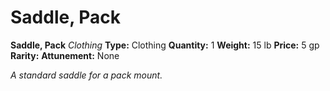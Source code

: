 # Saddle, Pack

**Saddle, Pack**
_Clothing_
**Type:** Clothing
**Quantity:** 1
**Weight:** 15 lb
**Price:** 5 gp
**Rarity:** 
**Attunement:** None

*A standard saddle for a pack mount.*